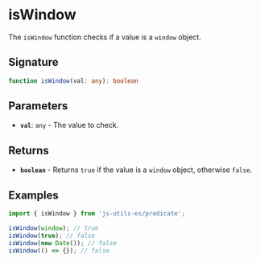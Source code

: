 # isWindow

The `isWindow` function checks if a value is a `window` object.

## Signature

```typescript
function isWindow(val: any): boolean
```

## Parameters

- **`val`**: `any` - The value to check.

## Returns

- **`boolean`** - Returns `true` if the value is a `window` object, otherwise `false`.

## Examples

```typescript
import { isWindow } from 'js-utils-es/predicate';

isWindow(window); // true
isWindow(true); // false
isWindow(new Date()); // false
isWindow(() => {}); // false
```
